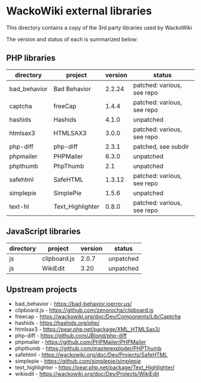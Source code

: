 WackoWiki external libraries
============================
This directory contains a copy of the 3rd party libraries used by WackoWiki

The version and status of each is summarized below:

## PHP libraries

| directory			| project			| version	| status |
| ----------------- | ----------------- | --------- | --------- |
| bad_behavior		| Bad Behavior		| 2.2.24	| patched: various, see repo |
| captcha			| freeCap			| 1.4.4		| patched: various, see repo |
| hashids			| Hashids			| 4.1.0		| unpatched |
| htmlsax3			| HTMLSAX3			| 3.0.0		| patched: various, see repo |
| php-diff			| php-diff			| 2.3.1		| patched, see subdir |
| phpmailer			| PHPMailer			| 6.3.0		| unpatched |
| phpthumb			| PhpThumb			| 2.1		| unpatched |
| safehtml			| SafeHTML			| 1.3.12	| patched: various, see repo |
| simplepie			| SimplePie			| 1.5.6		| unpatched |
| text-hl			| Text_Highlighter	| 0.8.0		| patched: various, see repo |

## JavaScript libraries

| directory			| project			| version	| status |
| ----------------- | ----------------- | --------- | --------- |
| js				| clipboard.js		| 2.0.7		| unpatched |
| js				| WikiEdit			| 3.20		| unpatched |

Upstream projects
-----------------
- bad_behavior		- https://bad-behavior.ioerror.us/
- clipboard.js		- https://github.com/zenorocha/clipboard.js
- freecap			- https://wackowiki.org/doc/Dev/Components/Lib/Captcha
- hashids			- https://hashids.org/php/
- htmlsax3			- https://pear.php.net/package/XML_HTMLSax3/
- php-diff			- https://github.com/JBlond/php-diff
- phpmailer			- https://github.com/PHPMailer/PHPMailer
- phpthumb			- https://github.com/masterexploder/PHPThumb
- safehtml			- https://wackowiki.org/doc/Dev/Projects/SafeHTML
- simplepie			- https://github.com/simplepie/simplepie
- text_highlighter	- https://pear.php.net/package/Text_Highlighter/
- wikiedit			- https://wackowiki.org/doc/Dev/Projects/WikiEdit
